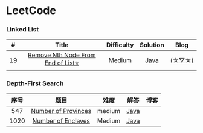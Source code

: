# LeetCode

### Linked List



|#|Title|Difficulty|Solution|Blog|
|:--:|:--:|:--:|:--:|:--:|
|19|[Remove Nth Node From End of List⭐](https://leetcode.com/problems/remove-nth-node-from-end-of-list/)|Medium|[Java](https://github.com/Parallelline1996/Leetcode/blob/master/Problems/src/main/java/page1/N19_RemoveNthNodeFromEndOfList.java)|[(☆▽☆)](https://blog.csdn.net/Applying/article/details/84586515)||


### Depth-First Search

|序号|题目|难度|解答|博客|
|:--:|:--:|:--:|:--:|:--:|
|547|[Number of Provinces](https://leetcode.com/problems/number-of-provinces/)|medium|[Java](https://github.com/Parallelline1996/Leetcode/blob/master/Problems/src/main/java/page6/N547_NumberOfProvinces.java)||
|1020|[Number of Enclaves](https://leetcode.com/problems/number-of-enclaves/)|Medium|[Java](https://github.com/Parallelline1996/Leetcode/blob/master/Problems/src/main/java/page11/N1020_NumberOfEnclaves.java)|
